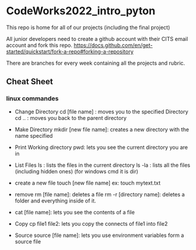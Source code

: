 # CodeWorks2022_intro_pyton
This repo is home for all of our projects (including the final project)

All junior developers need to create a github account with their CITS email account and fork this repo.
https://docs.github.com/en/get-started/quickstart/fork-a-repo#forking-a-repository

There are branches for every week containing all the projects and rubric.

## Cheat Sheet

### linux commandes

- Change Directory
  cd [file name] : moves you to the specified Directory
  cd .. : moves you back to the parent directory

- Make Directory
  mkdir [new file name]: creates a new directory with the name specified

- Print Working directory
  pwd: lets you see the current directory you are in

- List Files
  ls : lists the files in the current directory
  ls -la : lists all the files (including hidden ones)
  (for windows cmd it is dir)

- create a new file
  touch [new file name]
  ex: touch mytext.txt

- remove
  rm [file name]: deletes a file
  rm -r [directory name]: deletes a folder and everything inside of it.

- cat [file name]: lets you see the contents of a file

- Copy
  cp file1 file2: lets you copy the connects of file1 into file2

- Source
  source [file name]: lets you use environment variables form a source file
